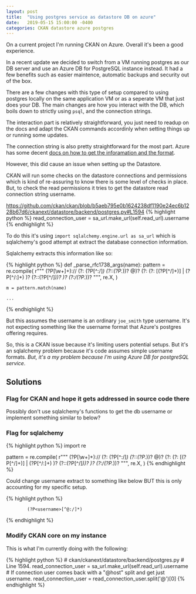 ```yaml
---
layout: post
title:  "Using postgres service as datastore DB on azure"
date:   2019-05-15 15:00:00 -0400
categories: CKAN datastore azure postgres
---
```


On a current project I'm running CKAN on Azure. Overall it's been a good
experience.

In a recent update we decided to switch from a VM running postgres as our
DB server and use an Azure DB for PostgreSQL instance instead. It had a
few benefits such as easier maintence, automatic backups and security out
of the box.

There are a few changes with this type of setup compared to using postgres
locally on the same application VM or as a seperate VM that just does your
DB. The main changes are how you interact with the DB, which boils down to
strictly using `psql`, and the connection strings.

The interaction part is relatively straightforward, you just need to readup
on the docs and adapt the CKAN commands accordinly when setting things up
or running some updates.

The connection string is also pretty straightforward for the most part.
Azure has some decent [docs on how to get the inforamation and the format](https://docs.microsoft.com/en-ca/azure/postgresql/quickstart-create-server-database-portal#get-the-connection-information).

However, this did cause an issue when setting up the Datastore.

CKAN will run some checks on the datastore connections and permissions
which is kind of re-assuring to know there is some level of checks in
place. But, to check the read permissions it tries to get the datastore
read connection string username.

https://github.com/ckan/ckan/blob/b5aeb795e0b1624238df1190e24ec6b1228b67d6/ckanext/datastore/backend/postgres.py#L1594
{% highlight python %}
        read_connection_user = sa_url.make_url(self.read_url).username
{% endhighlight %}

To do this it's using `import sqlalchemy.engine.url as sa_url` which is
sqlalchemy's good attempt at extract the database connection information.

Sqlalchemy extracts this information like so:

{% highlight python %}
def _parse_rfc1738_args(name):
    pattern = re.compile(
        r"""
            (?P<name>[\w\+]+)://
            (?:
                (?P<username>[^:/]*)
                (?::(?P<password>.*))?
            @)?
            (?:
                (?:
                    \[(?P<ipv6host>[^/]+)\] |
                    (?P<ipv4host>[^/:]+)
                )?
                (?::(?P<port>[^/]*))?
            )?
            (?:/(?P<database>.*))?
            """,
        re.X,
    )

    m = pattern.match(name)
    
    ...
{% endhighlight %}

But this assumes the username is an ordinary `joe_smith` type username. 
It's not expecting something like the username format that Azure's 
postgres offering requires.

So, this is a CKAN issue because it's limiting users potential setups.
But it's an sqlalchemy problem because it's code assumes simple username
formats. *But, it's a my problem because I'm using Azure DB for postgreSQL
service*.

## Solutions

### Flag for CKAN and hope it gets addressed in source code there

Possibly don't use sqlalchemy's functions to get the db username or implement
something similar to below?

### Flag for sqlalchemy

{% highlight python %}
import re

pattern = re.compile(
    r"""
        (?P<name>[\w\+]+)://
        (?:
            (?P<username>[^:/]*)
            (?::(?P<password>.*))?
        @)?
        (?:
            (?:
                \[(?P<ipv6host>[^/]+)\] |
                (?P<ipv4host>[^/:]+)
            )?
            (?::(?P<port>[^/]*))?
        )?
        (?:/(?P<database>.*))?
        """,
    re.X,
)
{% endhighlight %}

Could change username extract to something like below BUT this is
only accounting for my specific setup.

{% highlight python %}

            (?P<username>[^@:/]*)

{% endhighlight %}

### Modify CKAN core on my instance

This is what I'm currently doing with the following:

{% highlight python %}
        # ckan/ckanext/datastore/backend/postgres.py
        # Line 1594.
        read_connection_user = sa_url.make_url(self.read_url).username
        # If connection user comes back with a "@host" split and get just username.
        read_connection_user = read_connection_user.split('@')[0]
{% endhighlight %}        
